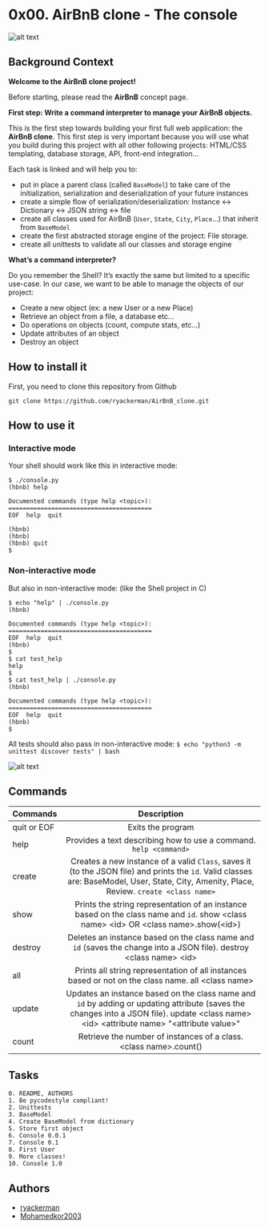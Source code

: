 
# 0x00. AirBnB clone - The console



![alt text](https://i.ibb.co/48NPTDT/65f4a1dd9c51265f49d0.png)

## Background Context

****Welcome to the AirBnB clone project!****

Before starting, please read the **AirBnB** concept page.

**First step: Write a command interpreter to manage your AirBnB objects.**

This is the first step towards building your first full web application: the **AirBnB clone**. This first step is very important because you will use what you build during this project with all other following projects: HTML/CSS templating, database storage, API, front-end integration…

Each task is linked and will help you to:

- put in place a parent class (called `BaseModel`) to take care of the initialization, serialization and deserialization of your future instances
- create a simple flow of serialization/deserialization: Instance <-> Dictionary <-> JSON string <-> file
- create all classes used for AirBnB (`User`, `State`, `City`, `Place`…) that inherit from `BaseModel`
- create the first abstracted storage engine of the project: File storage.
- create all unittests to validate all our classes and storage engine

****What’s a command interpreter?****

Do you remember the Shell? It’s exactly the same but limited to a specific use-case. In our case, we want to be able to manage the objects of our project:

- Create a new object (ex: a new User or a new Place)
- Retrieve an object from a file, a database etc…
- Do operations on objects (count, compute stats, etc…)
- Update attributes of an object
- Destroy an object
## How to install it

First, you need to clone this repository from Github

```
git clone https://github.com/ryackerman/AirBnB_clone.git
```
## How to use it

### Interactive mode

Your shell should work like this in interactive mode:

```
$ ./console.py
(hbnb) help

Documented commands (type help <topic>):
========================================
EOF  help  quit

(hbnb) 
(hbnb) 
(hbnb) quit
$
```
### Non-interactive mode

But also in non-interactive mode: (like the Shell project in C)

```
$ echo "help" | ./console.py
(hbnb)

Documented commands (type help <topic>):
========================================
EOF  help  quit
(hbnb) 
$
$ cat test_help
help
$
$ cat test_help | ./console.py
(hbnb)

Documented commands (type help <topic>):
========================================
EOF  help  quit
(hbnb) 
$
```

All tests should also pass in non-interactive mode: `$ echo "python3 -m unittest discover tests" | bash`

![alt text](https://i.ibb.co/7t65kQS/815046647d23428a14ca.png)
## Commands

| **Commands**        | **Description**           |
| ------------- |:-------------:|
|quit or EOF|Exits the program|
|help	|Provides a text describing how to use a command. `help <command>`|
|create	|Creates a new instance of a valid `Class`, saves it (to the JSON file) and prints the `id`. Valid classes are: BaseModel, User, State, City, Amenity, Place, Review. `create <class name>`|
|show| Prints the string representation of an instance based on the class name and `id`. show <class name\> <id\> OR <class name\>.show(<id\>)|
|destroy| Deletes an instance based on the class name and `id` (saves the change into a JSON file). destroy <class name\> <id\>|
|all| Prints all string representation of all instances based or not on the class name. all <class name\>|
|update| Updates an instance based on the class name and `id` by adding or updating attribute (saves the changes into a JSON file). update <class name\> <id\> <attribute name\> "<attribute value\>"|
|count| Retrieve the number of instances of a class. <class name\>.count()|

## Tasks

    0. README, AUTHORS
    1. Be pycodestyle compliant!
    2. Unittests
    3. BaseModel
    4. Create BaseModel from dictionary
    5. Store first object
    6. Console 0.0.1
    7. Console 0.1
    8. First User
    9. More classes!
    10. Console 1.0
## Authors

- [ryackerman](https://github.com/ryackerman)
- [Mohamedkor2003](https://github.com/Mohamedkor2003)
